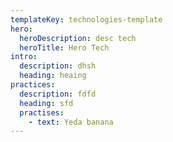 ```yaml
---
templateKey: technologies-template
hero:
  heroDescription: desc tech
  heroTitle: Hero Tech
intro:
  description: dhsh
  heading: heaing
practices:
  description: fdfd
  heading: sfd
  practises:
    - text: Yeda banana
---
```


